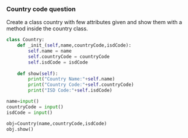 ### Country code question 

Create a class country with few attributes given and show them with a method inside the country class.

```python
class Country:
    def _init_(self,name,countryCode,isdCode):
        self.name = name
        self.countryCode = countryCode
        self.isdCode = isdCode
        
    def show(self):
        print("Country Name:"+self.name)
        print("Country Code:"+self.countryCode)
        print("ISD Code:"+self.isdCode)

name=input()
countryCode = input()
isdCode = input()

obj=Country(name,countryCode,isdCode)
obj.show()
